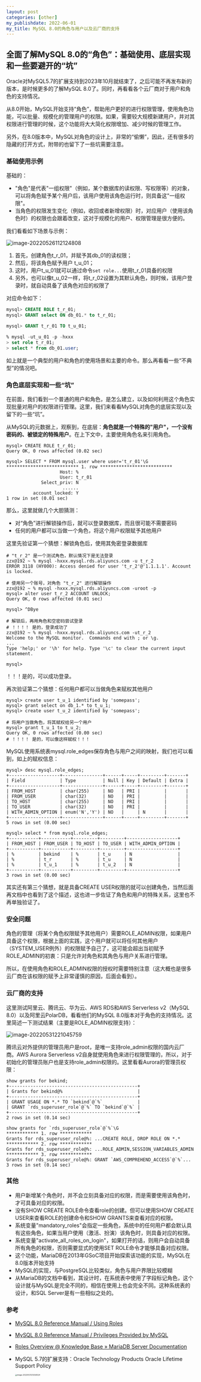 ```yaml
---
layout: post
categories: [other]
my_publishdate: 2022-06-01
my_title: MySQL 8.0的角色与用户以及云厂商的支持
---
```

## 全面了解MySQL 8.0的“角色”：基础使用、底层实现和一些要避开的“坑”

Oracle对MySQL5.7的扩展支持到2023年10月就结束了，之后可能不再发布新的版本，是时候更多的了解MySQL 8.0了。同时，再看看各个云厂商对于用户和角色的支持情况。

从8.0开始，MySQL开始支持“角色”，帮助用户更好的进行权限管理，使用角色功能，可以批量、规模化的管理用户的权限。如果，需要较大规模新建用户，并对其权限进行管理的时候，这个功能将大大简化权限增加、减少时候的管理工作。

另外，在8.0版本中，MySQL对角色的设计上，非常的“偷懒”，因此，还有很多的隐藏的打开方式，附带的也留下了一些坑需要注意。

### 基础使用示例

基础的：

* "角色"是代表"一组权限"（例如，某个数据库的读权限、写权限等）的对象，可以将角色赋予某个用户后，该用户使用该角色运行时，则具备这"一组权限"。
* 当角色的权限发生变化（例如，收回或者新增权限）时，对应用户（使用该角色时）的权限也会跟着改变，这对于规模化的用户、权限管理是很方便的。

我们看看如下场景与示例：

![image-20220526112124808](images/mysql-8-role-how-to.png)

1. 首先，创建角色t_r_01，并赋予其db_01的读权限；
2. 然后，将该角色赋予用户 t_u_01；
3. 这时，用户t_u_01就可以通过命令`set role...`使用t_r_01具备的权限
4. 另外，也可以像t_u_02一样，将t_r_02设置为其默认角色，则时候，该用户登录时，就自动具备了该角色对应的权限了

对应命令如下：

```sql
mysql> CREATE ROLE t_r_01;
mysql> GRANT select ON db_01.* to t_r_01;

mysql> GRANT t_r_01 TO t_u_01;

% mysql -ut_u_01 -p -hxxx
> set role t_r_01;
> select * from db_01.user;
```

如上就是一个典型的用户和角色的使用场景和主要的命令。那么再看看一些“不典型”的情况吧。

### 角色底层实现和一些“坑”

在前面，我们看到一个普通的用户和角色，是怎么建立，以及如何利用这个角色实现批量对用户的权限进行管理。这里，我们来看看MySQL对角色的底层实现以及留下的一些“坑”。

从MySQL的元数据上，观察到，在底层：**角色就是一个特殊的"用户"，一个没有密码的、被锁定的特殊用户**。在上下文中，主要使用角色名来引用角色。

```she
mysql> CREATE ROLE t_r_01;
Query OK, 0 rows affected (0.02 sec)

mysql> SELECT * FROM mysql.user where user='t_r_01'\G
*************************** 1. row ***************************
                    Host: %
                    User: t_r_01
             Select_priv: N
                     ......
          account_locked: Y
1 row in set (0.01 sec)
```

那么，这里就做几个大胆猜测：

* 对“角色”进行解锁操作后，就可以登录数据库，而且很可能不需要密码
* 任何的用户都可以当做一个角色，将这个用户权限赋予其他用户

这里先验证第一个猜想：解锁角色后，使用其免密登录数据库

```shell
# "t_r_2" 是一个测试角色，默认情况下是无法登录
zzx@192 ~ % mysql -hxxx.mysql.rds.aliyuncs.com -u t_r_2
ERROR 3118 (HY000): Access denied for user 't_r_2'@'1.1.1.1'. Account is locked.

# 使用另一个账号，对角色 "t_r_2" 进行解锁操作
zzx@192 ~ % mysql -hxxx.mysql.rds.aliyuncs.com -uroot -p
mysql> alter user t_r_2 ACCOUNT UNLOCK;
Query OK, 0 rows affected (0.01 sec)

mysql> ^DBye

# 解锁后，再用角色和空密码尝试登录
# ！！！！ 是的，登录成功了
zzx@192 ~ % mysql -hxxx.mysql.rds.aliyuncs.com -ut_r_2
Welcome to the MySQL monitor.  Commands end with ; or \g.
...
Type 'help;' or '\h' for help. Type '\c' to clear the current input statement.

mysql>
```

！！！是的，可以成功登录。

再次验证第二个猜想：任何用户都可以当做角色来赋权其他用户

```shell
mysql> create user t_u_1 identified by 'somepass';
mysql> grant select on db_1.* to t_u_1;
mysql> create user t_u_2 identified by 'somepass';

# 将用户当做角色，将其赋权给另一个用户
mysql> grant t_u_1 to t_u_2;
Query OK, 0 rows affected (0.00 sec)
# ！！！！ 是的，可以像这样赋权！！！
```

MySQL使用系统表mysql.role_edges保存角色与用户之间的映射，我们也可以看到，如上的赋权信息：

```shell
mysql> desc mysql.role_edges;
+-------------------+---------------+------+-----+---------+-------+
| Field             | Type          | Null | Key | Default | Extra |
+-------------------+---------------+------+-----+---------+-------+
| FROM_HOST         | char(255)     | NO   | PRI |         |       |
| FROM_USER         | char(32)      | NO   | PRI |         |       |
| TO_HOST           | char(255)     | NO   | PRI |         |       |
| TO_USER           | char(32)      | NO   | PRI |         |       |
| WITH_ADMIN_OPTION | enum('N','Y') | NO   |     | N       |       |
+-------------------+---------------+------+-----+---------+-------+
5 rows in set (0.00 sec)

mysql> select * from mysql.role_edges;
+-----------+-----------+---------+---------+-------------------+
| FROM_HOST | FROM_USER | TO_HOST | TO_USER | WITH_ADMIN_OPTION |
+-----------+-----------+---------+---------+-------------------+
| %         | bekind    | %       | t_u     | N                 |
| %         | t_r       | %       | t_u     | N                 |
| %         | t_u_1     | %       | t_u_2   | N                 |
+-----------+-----------+---------+---------+-------------------+
3 rows in set (0.00 sec)
```

其实还有第三个猜想，就是具备CREATE USER权限的就可以创建角色，当然后面再文档中也看到了这个描述，这也进一步佐证了角色和用户的特殊关系，这里也不再单独验证了。

### 安全问题

角色的管理（将某个角色权限赋予其他用户）需要ROLE_ADMIN权限，如果用户具备这个权限，根据上面的实践，这个用户就可以将任何其他用户（SYSTEM_USER例外）的权限赋予自己了，这可能会超出当初赋予ROLE_ADMIN的初衷：只是允许对角色和其角色与用户关系进行管理。

所以，在使用角色和ROLE_ADMIN权限的授权时需要特别注意（这大概也是很多云厂商在该权限的赋予上非常谨慎的原因，后面会看到）。

### 云厂商的支持

这里测试阿里云、腾讯云、华为云、AWS RDS和AWS Serverless v2（MySQL 8.0）以及阿里云PolarDB，看看他们的MySQL 8.0版本对于角色的支持情况。这里简述一下测试结果（主要是ROLE_ADMIN权限支持）：

![image-20220531221045759](images/cloud-rds-role-admin-supported.png)

腾讯云对外提供的管理员用户是root，是唯一支持role_admin权限的国内云厂商。AWS Aurora Serverless v2自身就使用角色来进行权限管理的，所以，对于初始化的管理员账户也是支持role_admin权限的。这里看看Aurora的管理员权限：

```shell
show grants for bekind;
+------------------------------------------------+
| Grants for bekind@%                            |
+------------------------------------------------+
| GRANT USAGE ON *.* TO `bekind`@`%`             |
| GRANT `rds_superuser_role`@`%` TO `bekind`@`%` |
+------------------------------------------------+
2 rows in set (0.14 sec)

show grants for `rds_superuser_role`@`%`\G
************ 1. row ************
Grants for rds_superuser_role@%: ...CREATE ROLE, DROP ROLE ON *.* 
************ 2. row ************
Grants for rds_superuser_role@%: ...ROLE_ADMIN,SESSION_VARIABLES_ADMIN 
************ 3. row ************
Grants for rds_superuser_role@%: GRANT `AWS_COMPREHEND_ACCESS`@`%`...
3 rows in set (0.14 sec)
```

### 其他

* 用户新增某个角色时，并不会立刻具备对应的权限，而是需要使用该角色时，才可具备对应的权限。
* 没有SHOW CREATE ROLE命令查看role的创建。但可以使用SHOW CREATE USER来查看ROLE的创建命令和SHOW GRANTS来查看对应的权限。
* 系统变量"mandatory_roles"会指定一些角色，系统中的任何用户都会默认具有这些角色，如果当用户使用（激活、扮演）该角色时，则具备对应的权限。
* 系统变量"activate_all_roles_on_login"，如果打开的话，则用户会自动具备所有角色的权限，否则需要显式的使用SET ROLE命令才能够具备对应权限。
* 这个功能，MariaDB在2013年GSoC项目开始探索该功能的实现，MySQL在8.0版本开始支持
* MySQL的实现，与PostgreSQL比较类似，角色与用户界限比较模糊
* 从MariaDB的文档中看到，其设计时，在系统表中使用了字段标记角色，这个设计就与MySQL是完全不同的，相信在使用上也会完全不同。这种系统表的设计，和SQL Server是有一些相似之处的。

### 参考

* [MySQL 8.0 Reference Manual  /  Using Roles](https://dev.mysql.com/doc/refman/8.0/en/roles.html)

* [MySQL 8.0 Reference Manual / Privileges Provided by MySQL](https://dev.mysql.com/doc/refman/8.0/en/privileges-provided.html)

* [Roles Overview @ Knowledge Base » MariaDB Server Documentation](https://mariadb.com/kb/en/roles_overview/)

* MySQL 5.7的扩展支持：Oracle Technology Products Oracle Lifetime Support Policy

  <img src="images/oracle-mysql-support-ends.png" alt="image-20220531212026524" style="zoom: 33%;" />
